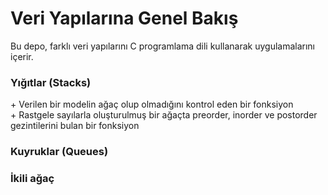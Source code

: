 
# Veri Yapılarına Genel Bakış

Bu depo, farklı veri yapılarını C programlama dili kullanarak uygulamalarını içerir.</br>

<h3> Yığıtlar (Stacks) </h3>
+ Verilen bir modelin ağaç olup olmadığını kontrol eden bir fonksiyon</br>
+ Rastgele sayılarla oluşturulmuş bir ağaçta preorder, inorder ve postorder gezintilerini bulan bir fonksiyon</br>


<h3>  Kuyruklar (Queues) </h3>


<h3>  İkili ağaç </h3>


